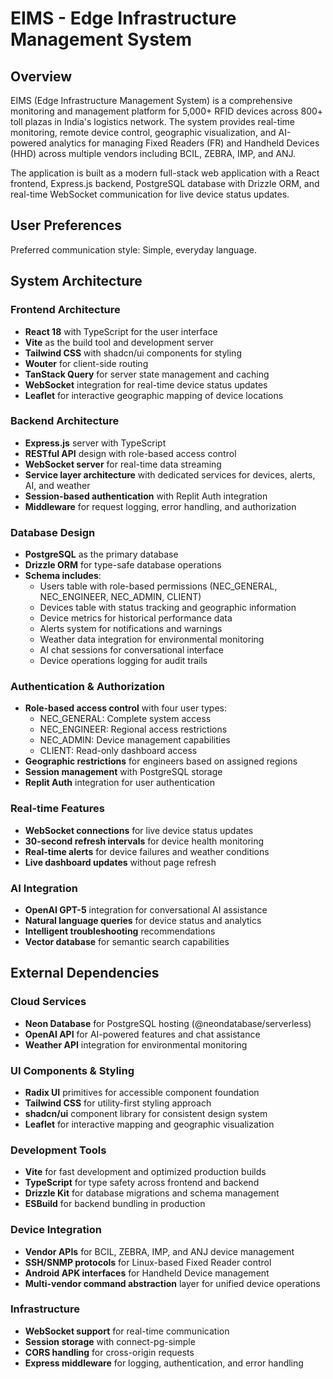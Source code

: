 # EIMS - Edge Infrastructure Management System

## Overview

EIMS (Edge Infrastructure Management System) is a comprehensive monitoring and management platform for 5,000+ RFID devices across 800+ toll plazas in India's logistics network. The system provides real-time monitoring, remote device control, geographic visualization, and AI-powered analytics for managing Fixed Readers (FR) and Handheld Devices (HHD) across multiple vendors including BCIL, ZEBRA, IMP, and ANJ.

The application is built as a modern full-stack web application with a React frontend, Express.js backend, PostgreSQL database with Drizzle ORM, and real-time WebSocket communication for live device status updates.

## User Preferences

Preferred communication style: Simple, everyday language.

## System Architecture

### Frontend Architecture
- **React 18** with TypeScript for the user interface
- **Vite** as the build tool and development server
- **Tailwind CSS** with shadcn/ui components for styling
- **Wouter** for client-side routing
- **TanStack Query** for server state management and caching
- **WebSocket** integration for real-time device status updates
- **Leaflet** for interactive geographic mapping of device locations

### Backend Architecture
- **Express.js** server with TypeScript
- **RESTful API** design with role-based access control
- **WebSocket server** for real-time data streaming
- **Service layer architecture** with dedicated services for devices, alerts, AI, and weather
- **Session-based authentication** with Replit Auth integration
- **Middleware** for request logging, error handling, and authorization

### Database Design
- **PostgreSQL** as the primary database
- **Drizzle ORM** for type-safe database operations
- **Schema includes**:
  - Users table with role-based permissions (NEC_GENERAL, NEC_ENGINEER, NEC_ADMIN, CLIENT)
  - Devices table with status tracking and geographic information
  - Device metrics for historical performance data
  - Alerts system for notifications and warnings
  - Weather data integration for environmental monitoring
  - AI chat sessions for conversational interface
  - Device operations logging for audit trails

### Authentication & Authorization
- **Role-based access control** with four user types:
  - NEC_GENERAL: Complete system access
  - NEC_ENGINEER: Regional access restrictions
  - NEC_ADMIN: Device management capabilities
  - CLIENT: Read-only dashboard access
- **Geographic restrictions** for engineers based on assigned regions
- **Session management** with PostgreSQL storage
- **Replit Auth** integration for user authentication

### Real-time Features
- **WebSocket connections** for live device status updates
- **30-second refresh intervals** for device health monitoring
- **Real-time alerts** for device failures and weather conditions
- **Live dashboard updates** without page refresh

### AI Integration
- **OpenAI GPT-5** integration for conversational AI assistance
- **Natural language queries** for device status and analytics
- **Intelligent troubleshooting** recommendations
- **Vector database** for semantic search capabilities

## External Dependencies

### Cloud Services
- **Neon Database** for PostgreSQL hosting (@neondatabase/serverless)
- **OpenAI API** for AI-powered features and chat assistance
- **Weather API** integration for environmental monitoring

### UI Components & Styling
- **Radix UI** primitives for accessible component foundation
- **Tailwind CSS** for utility-first styling approach
- **shadcn/ui** component library for consistent design system
- **Leaflet** for interactive mapping and geographic visualization

### Development Tools
- **Vite** for fast development and optimized production builds
- **TypeScript** for type safety across frontend and backend
- **Drizzle Kit** for database migrations and schema management
- **ESBuild** for backend bundling in production

### Device Integration
- **Vendor APIs** for BCIL, ZEBRA, IMP, and ANJ device management
- **SSH/SNMP protocols** for Linux-based Fixed Reader control
- **Android APK interfaces** for Handheld Device management
- **Multi-vendor command abstraction** layer for unified device operations

### Infrastructure
- **WebSocket support** for real-time communication
- **Session storage** with connect-pg-simple
- **CORS handling** for cross-origin requests
- **Express middleware** for logging, authentication, and error handling